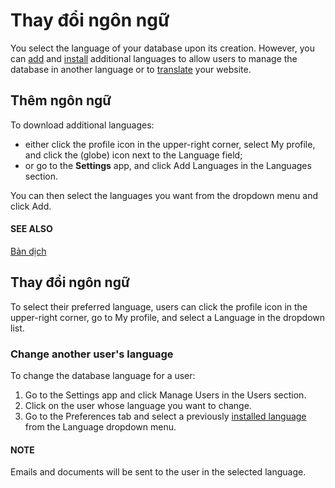 # Thay đổi ngôn ngữ

You select the language of your database upon its creation. However, you can
[add](#language-add) and [install](#language-install) additional languages to allow users
to manage the database in another language or to
[translate](../../websites/website/configuration/translate.md) your website.

<a id="language-add"></a>

## Thêm ngôn ngữ

To download additional languages:

- either click the profile icon in the upper-right corner, select My profile, and
  click the <i class="fa fa-globe"></i> (globe) icon next to the Language field;
- or go to the **Settings** app, and click Add Languages in the Languages
  section.

You can then select the languages you want from the dropdown menu and click Add.

#### SEE ALSO
[Bản dịch](../../websites/website/configuration/translate.md)

<a id="language-install"></a>

## Thay đổi ngôn ngữ

To select their preferred language, users can click the profile icon in the upper-right corner, go
to My profile, and select a Language in the dropdown list.

### Change another user's language

To change the database language for a user:

1. Go to the Settings app and click Manage Users in the Users
   section.
2. Click on the user whose language you want to change.
3. Go to the Preferences tab and select a previously
   [installed language](#language-add) from the Language dropdown menu.

#### NOTE
Emails and documents will be sent to the user in the selected language.
